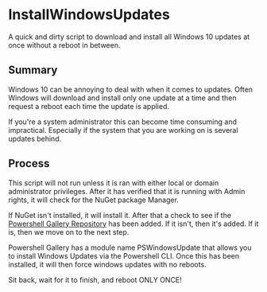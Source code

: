 # InstallWindowsUpdates
A quick and dirty script to download and install all Windows 10 updates at once without a reboot in between. 

## Summary
Windows 10 can be annoying to deal with when it comes to updates.  Often Windows will download and install only one update at a time and then request a reboot each time the update is applied.

If you're a system administrator this can become time consuming and impractical.  Especially if the system that you are working on is several updates behind. 

## Process
This script will not run unless it is ran with either local or domain administrator privileges. After it has verified that it is running with Admin rights, it will check for the NuGet package Manager.

If NuGet isn't installed, it will install it.  After that a check to see if the [Powershell Gallery Repository](https://www.powershellgallery.com/) has been added. If it isn't, then it's added.  If it is, then we move on to the next step.

Powershell Gallery has a module name PSWindowsUpdate that allows you to install Windows Updates via the Powershell CLI.  Once this has been installed, it will then force windows updates with no reboots. 

Sit back, wait for it to finish, and reboot ONLY ONCE!
